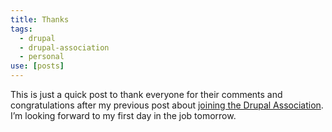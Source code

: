```yaml
---
title: Thanks
tags:
  - drupal
  - drupal-association
  - personal
use: [posts]
---
```

This is just a quick post to thank everyone for their comments and congratulations after my previous post about [joining the Drupal Association](/blog/drupal-association/). I’m looking forward to my first day in the job tomorrow.
